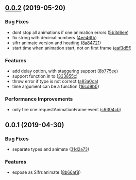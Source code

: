 ## [0.0.2](https://github.com/sifrr/sifrr-animate/compare/v0.0.1...v0.0.2) (2019-05-20)


### Bug Fixes

* dont stop all animations if one animation errors ([5b3d6ee](https://github.com/sifrr/sifrr-animate/commit/5b3d6ee))
* fix string with decimal numbers ([4ee46fb](https://github.com/sifrr/sifrr-animate/commit/4ee46fb))
* sifrr animate version and heading ([8a84721](https://github.com/sifrr/sifrr-animate/commit/8a84721))
* start time when animation start, not on first frame ([eaf3d5f](https://github.com/sifrr/sifrr-animate/commit/eaf3d5f))


### Features

* add delay option, with staggering support ([8b775ee](https://github.com/sifrr/sifrr-animate/commit/8b775ee))
* support function in to ([333855c](https://github.com/sifrr/sifrr-animate/commit/333855c))
* throw error if type is not correct ([a83a0ca](https://github.com/sifrr/sifrr-animate/commit/a83a0ca))
* time argument can be a function ([16cd9b0](https://github.com/sifrr/sifrr-animate/commit/16cd9b0))


### Performance Improvements

* only fire one requestAnimationFrame event ([c6304cb](https://github.com/sifrr/sifrr-animate/commit/c6304cb))



## 0.0.1 (2019-04-30)


### Bug Fixes

* separate types and animate ([31d2a73](https://github.com/sifrr/sifrr-animate/commit/31d2a73))


### Features

* expose as Sifrr.animate ([8b66af8](https://github.com/sifrr/sifrr-animate/commit/8b66af8))



